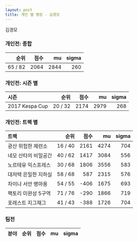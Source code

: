 ```yaml
---
layout: post
title: 개인 별 랭킹 - 김경모
---
```


김경모

### 개인전: 종합

| 순위 | 점수 | mu | sigma |
|---:|---:|---:|---:|
| 65 / 82 | 2064 | 2844 | 260 |

### 개인전: 시즌 별

| 시즌 | 순위 | 점수 | mu | sigma |
|:---|---:|---:|---:|---:|
| 2017 Kespa Cup | 20 / 32 | 2174 | 2979 | 268 |

### 개인전: 트랙 별

| 트랙 | 순위 | 점수 | mu | sigma |
|:---|---:|---:|---:|---:|
| 광산 위험한 제련소 | 16 / 40 | 2161 | 4274 | 704 |
| 네모 산타의 비밀공간 | 40 / 62 | 1417 | 3084 | 556 |
| 노르테유 익스프레스 | 30 / 68 | 1806 | 3556 | 583 |
| 대저택 은밀한 지하실 | 58 / 68 | 587 | 2315 | 576 |
| 차이나 서안 병마용 | 54 / 55 | -406 | 1675 | 693 |
| 팩토리 미완성 5구역 | 71 / 76 | -290 | 1866 | 719 |
| 포레스트 지그재그 | 41 / 43 | -388 | 1726 | 704 |

### 팀전

| 분야 | 순위 | 점수 | mu | sigma |
|:---|---:|---:|---:|---:|
